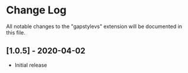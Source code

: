 # Change Log

All notable changes to the "gapstylevs" extension will be documented in this file.

## [1.0.5] - 2020-04-02

- Initial release
